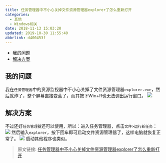 ```yaml
---
title: 任务管理器中不小心关掉文件资源管理器explorer了怎么重新打开
categories: 
  - 其他
  - Windows相关
date: 2018-11-13 15:03:20
updated: 2019-10-30 11:55:40
abbrlink: d400453f
---
```

- [我的问题](/blog/html/d400453f/#我的问题)
- [解决方案](/blog/html/d400453f/#解决方案)

<!--more-->
<script src="https://cdn.bootcss.com/jquery/3.4.0/jquery.slim.min.js"></script>
<script>$(document).ready(function () {$(".post-body > ul:nth-child(1)").hide();});</script>

<!--end-->
## 我的问题 ##
我在`任务管理器`中的资源监视器中不小心关掉了文件资源管理器`explorer.exe`，然后就炸了，整个屏幕直接变蓝了，而其按下Win+R也无法调出运行窗口。
![](https://image-1257720033.cos.ap-shanghai.myqcloud.com/blog/Others/windows/explorer/colseExplorer.png)
## 解决方案 ##
不过还好`任务管理器`还可以使用，所以：进入任务管理器，点击`文件>运行新任务`：
![](https://image-1257720033.cos.ap-shanghai.myqcloud.com/blog/Others/windows/explorer/openStart.png)
然后输入`explorer`，按下回车即可启动文件资源管理器了，这样电脑就恢复正常了。
![](https://image-1257720033.cos.ap-shanghai.myqcloud.com/blog/Others/windows/explorer/startExplorer.png)
启动其他程序也类似。
>原文链接: [任务管理器中不小心关掉文件资源管理器explorer了怎么重新打开](https://lanlan2017.github.io/blog/d400453f/)